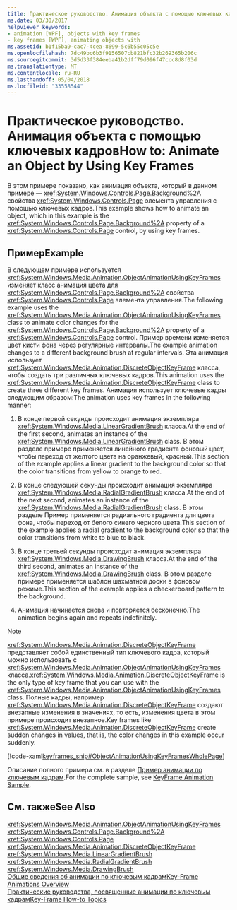 ```yaml
---
title: Практическое руководство. Анимация объекта с помощью ключевых кадров
ms.date: 03/30/2017
helpviewer_keywords:
- animation [WPF], objects with key frames
- key frames [WPF], animating objects with
ms.assetid: b1f15ba9-cac7-4cea-8699-5c6b55c05c5e
ms.openlocfilehash: 7dc49bc6b3f9156507cb821bfc32b269365b206c
ms.sourcegitcommit: 3d5d33f384eeba41b2dff79d096f47ccc8d8f03d
ms.translationtype: MT
ms.contentlocale: ru-RU
ms.lasthandoff: 05/04/2018
ms.locfileid: "33558544"
---
```

# <a name="how-to-animate-an-object-by-using-key-frames"></a><span data-ttu-id="c77d8-102">Практическое руководство. Анимация объекта с помощью ключевых кадров</span><span class="sxs-lookup"><span data-stu-id="c77d8-102">How to: Animate an Object by Using Key Frames</span></span>
<span data-ttu-id="c77d8-103">В этом примере показано, как анимация объекта, который в данном примере — <xref:System.Windows.Controls.Page.Background%2A> свойства <xref:System.Windows.Controls.Page> элемента управления с помощью ключевых кадров.</span><span class="sxs-lookup"><span data-stu-id="c77d8-103">This example shows how to animate an object, which in this example is the <xref:System.Windows.Controls.Page.Background%2A> property of a <xref:System.Windows.Controls.Page> control, by using key frames.</span></span>  
  
## <a name="example"></a><span data-ttu-id="c77d8-104">Пример</span><span class="sxs-lookup"><span data-stu-id="c77d8-104">Example</span></span>  
 <span data-ttu-id="c77d8-105">В следующем примере используется <xref:System.Windows.Media.Animation.ObjectAnimationUsingKeyFrames> изменяет класс анимация цвета для <xref:System.Windows.Controls.Page.Background%2A> свойства <xref:System.Windows.Controls.Page> элемента управления.</span><span class="sxs-lookup"><span data-stu-id="c77d8-105">The following example uses the <xref:System.Windows.Media.Animation.ObjectAnimationUsingKeyFrames> class to animate color changes for the <xref:System.Windows.Controls.Page.Background%2A> property of a <xref:System.Windows.Controls.Page> control.</span></span> <span data-ttu-id="c77d8-106">Пример времени изменяется цвет кисти фона через регулярные интервалы.</span><span class="sxs-lookup"><span data-stu-id="c77d8-106">The example animation changes to a different background brush at regular intervals.</span></span> <span data-ttu-id="c77d8-107">Эта анимация использует <xref:System.Windows.Media.Animation.DiscreteObjectKeyFrame> класса, чтобы создать три различных ключевых кадров.</span><span class="sxs-lookup"><span data-stu-id="c77d8-107">This animation uses the <xref:System.Windows.Media.Animation.DiscreteObjectKeyFrame> class to create three different key frames.</span></span> <span data-ttu-id="c77d8-108">Анимация использует ключевые кадры следующим образом:</span><span class="sxs-lookup"><span data-stu-id="c77d8-108">The animation uses key frames in the following manner:</span></span>  
  
1.  <span data-ttu-id="c77d8-109">В конце первой секунды происходит анимация экземпляра <xref:System.Windows.Media.LinearGradientBrush> класса.</span><span class="sxs-lookup"><span data-stu-id="c77d8-109">At the end of the first second, animates an instance of the <xref:System.Windows.Media.LinearGradientBrush> class.</span></span> <span data-ttu-id="c77d8-110">В этом разделе примере применяется линейного градиента фоновый цвет, чтобы переход от желтого цвета на оранжевый, красный.</span><span class="sxs-lookup"><span data-stu-id="c77d8-110">This section of the example applies a linear gradient to the background color so that the color transitions from yellow to orange to red.</span></span>  
  
2.  <span data-ttu-id="c77d8-111">В конце следующей секунды происходит анимация экземпляра <xref:System.Windows.Media.RadialGradientBrush> класса.</span><span class="sxs-lookup"><span data-stu-id="c77d8-111">At the end of the next second, animates an instance of the <xref:System.Windows.Media.RadialGradientBrush> class.</span></span> <span data-ttu-id="c77d8-112">В этом разделе Пример применяется радиального градиента для цвета фона, чтобы переход от белого синего черного цвета.</span><span class="sxs-lookup"><span data-stu-id="c77d8-112">This section of the example applies a radial gradient to the background color so that the color transitions from white to blue to black.</span></span>  
  
3.  <span data-ttu-id="c77d8-113">В конце третьей секунды происходит анимация экземпляра <xref:System.Windows.Media.DrawingBrush> класса.</span><span class="sxs-lookup"><span data-stu-id="c77d8-113">At the end of the third second, animates an instance of the <xref:System.Windows.Media.DrawingBrush> class.</span></span> <span data-ttu-id="c77d8-114">В этом разделе примере применяется шаблон шахматной доски в фоновом режиме.</span><span class="sxs-lookup"><span data-stu-id="c77d8-114">This section of the example applies a checkerboard pattern to the background.</span></span>  
  
4.  <span data-ttu-id="c77d8-115">Анимация начинается снова и повторяется бесконечно.</span><span class="sxs-lookup"><span data-stu-id="c77d8-115">The animation begins again and repeats indefinitely.</span></span>  
  
> [!NOTE]
>  <span data-ttu-id="c77d8-116"><xref:System.Windows.Media.Animation.DiscreteObjectKeyFrame> представляет собой единственный тип ключевого кадра, который можно использовать с <xref:System.Windows.Media.Animation.ObjectAnimationUsingKeyFrames> класса.</span><span class="sxs-lookup"><span data-stu-id="c77d8-116"><xref:System.Windows.Media.Animation.DiscreteObjectKeyFrame> is the only type of key frame that you can use with the <xref:System.Windows.Media.Animation.ObjectAnimationUsingKeyFrames> class.</span></span> <span data-ttu-id="c77d8-117">Полные кадры, например <xref:System.Windows.Media.Animation.DiscreteObjectKeyFrame> создают внезапные изменения в значениях, то есть, изменения цвета в этом примере происходит внезапное.</span><span class="sxs-lookup"><span data-stu-id="c77d8-117">Key frames like <xref:System.Windows.Media.Animation.DiscreteObjectKeyFrame> create sudden changes in values, that is, the color changes in this example occur suddenly.</span></span>  
  
 [!code-xaml[keyframes_snip#ObjectAnimationUsingKeyFramesWholePage](../../../../samples/snippets/xaml/VS_Snippets_Wpf/keyframes_snip/XAML/ObjectAnimationUsingKeyFramesExample.xaml#objectanimationusingkeyframeswholepage)]  
  
 <span data-ttu-id="c77d8-118">Описание полного примера см. в разделе [Пример анимации по ключевым кадрам](http://go.microsoft.com/fwlink/?LinkID=160012).</span><span class="sxs-lookup"><span data-stu-id="c77d8-118">For the complete sample, see [KeyFrame Animation Sample](http://go.microsoft.com/fwlink/?LinkID=160012).</span></span>  
  
## <a name="see-also"></a><span data-ttu-id="c77d8-119">См. также</span><span class="sxs-lookup"><span data-stu-id="c77d8-119">See Also</span></span>  
 <xref:System.Windows.Media.Animation.ObjectAnimationUsingKeyFrames>  
 <xref:System.Windows.Controls.Page.Background%2A>  
 <xref:System.Windows.Controls.Page>  
 <xref:System.Windows.Media.Animation.DiscreteObjectKeyFrame>  
 <xref:System.Windows.Media.LinearGradientBrush>  
 <xref:System.Windows.Media.RadialGradientBrush>  
 <xref:System.Windows.Media.DrawingBrush>  
 [<span data-ttu-id="c77d8-120">Общие сведения об анимации по ключевым кадрам</span><span class="sxs-lookup"><span data-stu-id="c77d8-120">Key-Frame Animations Overview</span></span>](../../../../docs/framework/wpf/graphics-multimedia/key-frame-animations-overview.md)  
 [<span data-ttu-id="c77d8-121">Практические руководства, посвященные анимации по ключевым кадрам</span><span class="sxs-lookup"><span data-stu-id="c77d8-121">Key-Frame How-to Topics</span></span>](../../../../docs/framework/wpf/graphics-multimedia/key-frame-animation-how-to-topics.md)

